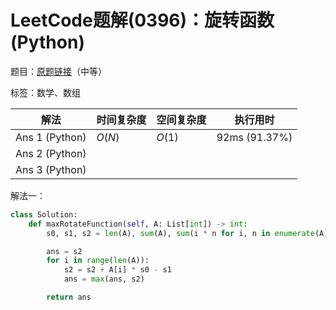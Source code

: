 # LeetCode题解(0396)：旋转函数(Python)

题目：[原题链接](https://leetcode-cn.com/problems/rotate-function/)（中等）

标签：数学、数组

| 解法           | 时间复杂度 | 空间复杂度 | 执行用时      |
| -------------- | ---------- | ---------- | ------------- |
| Ans 1 (Python) | $O(N)$     | $O(1)$     | 92ms (91.37%) |
| Ans 2 (Python) |            |            |               |
| Ans 3 (Python) |            |            |               |

解法一：

```python
class Solution:
    def maxRotateFunction(self, A: List[int]) -> int:
        s0, s1, s2 = len(A), sum(A), sum(i * n for i, n in enumerate(A))

        ans = s2
        for i in range(len(A)):
            s2 = s2 + A[i] * s0 - s1
            ans = max(ans, s2)

        return ans
```

